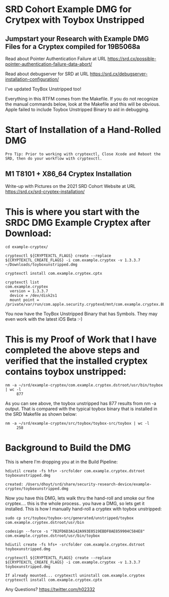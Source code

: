 # SRD Cohort Example DMG for Crytpex with Toybox Unstripped

Jumpstart your Research with Example DMG Files for a Cryptex compiled for 19B5068a
-----------

Read about Pointer Authentication Failure at URL https://srd.cx/possible-pointer-authentication-failure-data-abort/

Read about debugserver for SRD at URL https://srd.cx/debugserver-installation-configuration/

I've updated ToyBox Unstripped too!

Everything in this RTFM comes from the Makefile. If you do not recognize the manual commands below, look at the Makefile and this will be obvious. Apple failed to include Toybox Unstripped Binary to aid in debugging.

# Start of Installation of a Hand-Rolled DMG
```
Pro Tip: Prior to working with cryptexctl, Close Xcode and Reboot the SRD, then do your workflow with cryptexctl. 
```
M1 T8101 + X86_64 Cryptex Installation 
------
Write-up with Pictures on the 2021 SRD Cohort Website at URL https://srd.cx/srd-cryptex-installation/ 
# This is where you start with the SRDC DMG Example Cryptex after Download:
```
cd example-cryptex/
```
```
cryptexctl ${CRYPTEXCTL_FLAGS} create --replace ${CRYPTEXCTL_CREATE_FLAGS} -i com.example.cryptex -v 1.3.3.7 ~/Downloads/toyboxunstripped.dmg
```
```
cryptexctl install com.example.cryptex.cptx
```
```
cryptexctl list
com.example.cryptex
  version = 1.3.3.7
  device = /dev/disk2s1
  mount point = /private/var/run/com.apple.security.cryptexd/mnt/com.example.cryptex.8Ug7XY
```
You now have the ToyBox Unstripped Binary that has Symbols. They may even work with the latest iOS Beta :-)

# This is my Proof of Work that I have completed the above steps and verified that the installed cryptex contains toybox unstripped:
```
nm -a ~/srd/example-cryptex/com.example.cryptex.dstroot/usr/bin/toybox  | wc -l
     877
```
As you can see above, the toybox unstripped has 877 results from nm -a output. That is compared with the typical toybox binary that is installed in the SRD Makefile as shown below:
```
nm -a ~/srd/example-cryptex/src/toybox/toybox-src/toybox | wc -l
     258
```
# Background to Build the DMG
This is where I'm dropping you at in the Build Pipeline:
```
hdiutil create -fs hfs+ -srcfolder com.example.cryptex.dstroot toyboxunstripped.dmg
```
```
created: /Users/dhoyt/srd/share/security-research-device/example-cryptex/toyboxunstripped.dmg
```
Now you have this DMG, lets walk thru the hand-roll and smoke our fine cryptex.... this is the whole process.. you have a DMG, so lets get it installed. This is how I manually hand-roll a cryptex with toybox unstripped:
```
sudo cp src/toybox/toybox-src/generated/unstripped/toybox com.example.cryptex.dstroot/usr/bin
```
```
codesign --force -s "7B2FD6D3A142A993E0519EBDF8AE859904C584E8"  com.example.cryptex.dstroot/usr/bin/toybox
```
```
hdiutil create -fs hfs+ -srcfolder com.example.cryptex.dstroot toyboxunstripped.dmg
```
```
cryptexctl ${CRYPTEXCTL_FLAGS} create --replace ${CRYPTEXCTL_CREATE_FLAGS} -i com.example.cryptex -v 1.3.3.7 toyboxunstripped.dmg
```
```
If already mounted... cryptexctl uninstall com.example.cryptex
cryptexctl install com.example.cryptex.cptx
```
Any Questions? https://twitter.com/h02332
